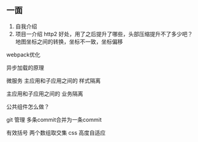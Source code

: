 ## 一面
1. 自我介绍
2. 项目一介绍
http2 好处，用了之后提升了哪些，头部压缩提升不了多少吧？
地图坐标之间的转换，坐标不一致，坐标偏移

webpack优化

异步加载的原理




微服务
主应用和子应用之间的 样式隔离

主应用和子应用之间的 业务隔离

公共组件怎么做？

git 管理   多条commit合并为一条commit


有效括号
两个数组取交集
css 高度自适应
